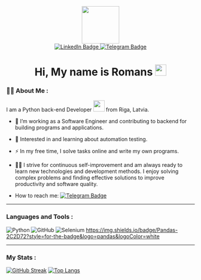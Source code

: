 <div id="header" align="center">
  <img src="https://media.giphy.com/media/EOmYN5kVP3W2Lyn6dx/giphy.gif" width="100"/>

<div id="badges">
  <a href="https://www.linkedin.com/in/romans-sveds">
    <img src="https://img.shields.io/badge/LinkedIn-blue?style=for-the-badge&logo=linkedin&logoColor=white" alt="LinkedIn Badge"/>
  </a>
  <a href="https://t.me/RoMark2110">
    <img src="https://img.shields.io/badge/Telegram-blue?style=for-the-badge&logo=telegram&logoColor=white" alt="Telegram Badge"/>
  </a>
</div>
<img src="https://komarev.com/ghpvc/?username=romark21&style=flat-square&color=blue" alt=""/>
<h1>
  Hi, My name is Romans
  <img src="https://media.giphy.com/media/hvRJCLFzcasrR4ia7z/giphy.gif" width="30px"/>
</h1>
 </div> 

### :man_technologist: <b>About Me</b> :
  
I am a Python back-end Developer <img src="https://media.giphy.com/media/WUlplcMpOCEmTGBtBW/giphy.gif" width="30"> from Riga, Latvia.
  
- :telescope: I’m working as a Software Engineer and contributing to backend for building programs and applications.

- :seedling: Interested in and learning about automation testing.

- :zap: In my free time, I solve tasks online and write my own programs.

- :running_man: I strive for continuous self-improvement and am always ready to learn new technologies and development methods. I enjoy solving complex problems and finding effective solutions to improve productivity and software quality.

- How to reach me: [![Telegram Badge](https://img.shields.io/badge/-RoMark2110-blue?style=flat&logo=Telegram&logoColor=white)](https://t.me/RoMark2110) 

---

### Languages and Tools :

![Python](https://img.shields.io/badge/python-3670A0?style=for-the-badge&logo=python&logoColor=ffdd54)
![GitHub](https://img.shields.io/badge/github-%23121011.svg?style=for-the-badge&logo=github&logoColor=white)
![Selenium](https://img.shields.io/badge/-selenium-%43B02A?style=for-the-badge&logo=selenium&logoColor=white)
https://img.shields.io/badge/Pandas-2C2D72?style=for-the-badge&logo=pandas&logoColor=white


---

### My Stats :

[![GitHub Streak](https://github-readme-streak-stats.herokuapp.com?user=romark21&theme=ocean-gradient&hide_border=true&border_radius=10&date_format=j%20M%5B%20Y%5D)](https://git.io/streak-stats)
[![Top Langs](https://github-readme-stats.vercel.app/api/top-langs/?username=romark21&layout=donut-vertical&theme=react)](https://github.com/anuraghazra/github-readme-stats)
